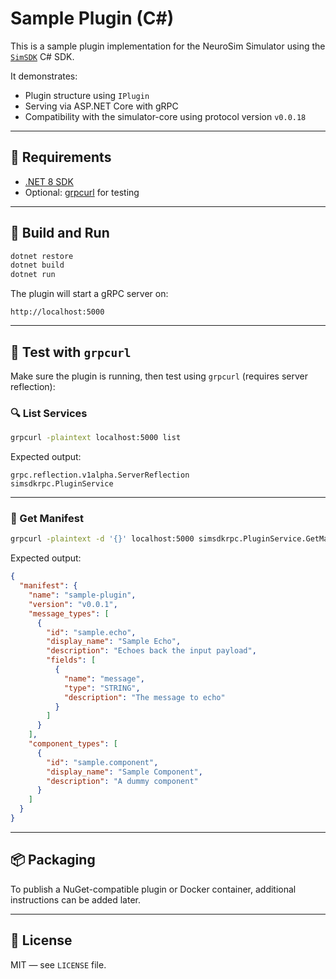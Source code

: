 # Sample Plugin (C#)

This is a sample plugin implementation for the NeuroSim Simulator using the [`SimSDK`](https://www.nuget.org/packages/SimSDK) C# SDK.

It demonstrates:
- Plugin structure using `IPlugin`
- Serving via ASP.NET Core with gRPC
- Compatibility with the simulator-core using protocol version `v0.0.18`

---

## 🧱 Requirements

- [.NET 8 SDK](https://dotnet.microsoft.com/en-us/download/dotnet/8.0)
- Optional: [grpcurl](https://github.com/fullstorydev/grpcurl) for testing

---

## 🚀 Build and Run

```bash
dotnet restore
dotnet build
dotnet run
```

The plugin will start a gRPC server on:

```
http://localhost:5000
```

---

## 🧪 Test with `grpcurl`

Make sure the plugin is running, then test using `grpcurl` (requires server reflection):

### 🔍 List Services

```bash
grpcurl -plaintext localhost:5000 list
```

Expected output:
```
grpc.reflection.v1alpha.ServerReflection
simsdkrpc.PluginService
```

---

### 📜 Get Manifest

```bash
grpcurl -plaintext -d '{}' localhost:5000 simsdkrpc.PluginService.GetManifest
```

Expected output:
```json
{
  "manifest": {
    "name": "sample-plugin",
    "version": "v0.0.1",
    "message_types": [
      {
        "id": "sample.echo",
        "display_name": "Sample Echo",
        "description": "Echoes back the input payload",
        "fields": [
          {
            "name": "message",
            "type": "STRING",
            "description": "The message to echo"
          }
        ]
      }
    ],
    "component_types": [
      {
        "id": "sample.component",
        "display_name": "Sample Component",
        "description": "A dummy component"
      }
    ]
  }
}
```

---

## 📦 Packaging

To publish a NuGet-compatible plugin or Docker container, additional instructions can be added later.

---

## 📝 License

MIT — see `LICENSE` file.